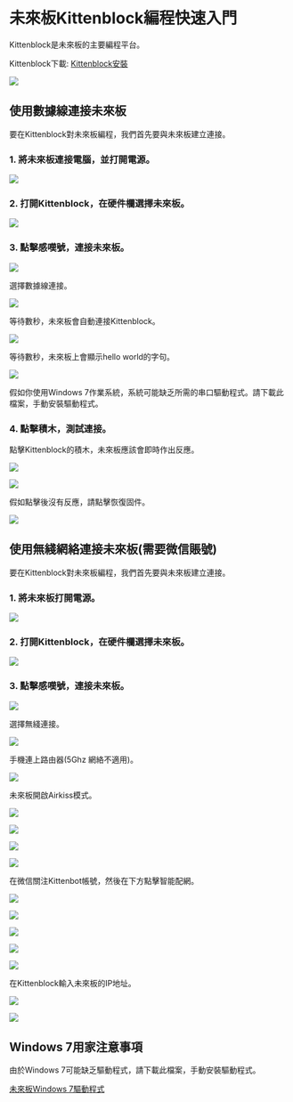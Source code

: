 # 未來板Kittenblock編程快速入門

Kittenblock是未來板的主要編程平台。

Kittenblock下載: [Kittenblock安裝](../../KittenBlock/kittenblockGreen.md)

![](../../functional_module/PWmodules/images/kbbanner.png)

## 使用數據線連接未來板

要在Kittenblock對未來板編程，我們首先要與未來板建立連接。

### 1. 將未來板連接電腦，並打開電源。

![](../images/usb.png)

### 2. 打開Kittenblock，在硬件欄選擇未來板。

![](../images/kittenblock1.png)

### 3. 點擊感嘆號，連接未來板。

![](../images/kittenblock2.png)

選擇數據線連接。

![](../images/connect_usb.png)

等待數秒，未來板會自動連接Kittenblock。

![](../images/kittenblock3.png)

等待數秒，未來板上會顯示hello world的字句。

![](../images/kittenblock4.jpg)

假如你使用Windows 7作業系統，系統可能缺乏所需的串口驅動程式。請下載此檔案，手動安裝驅動程式。

### 4. 點擊積木，測試連接。

點擊Kittenblock的積木，未來板應該會即時作出反應。

![](../images/kittenblock5.png)

![](../images/kittenblock6.jpg)

假如點擊後沒有反應，請點擊恢復固件。

![](../images/kittenblock7.png)

## 使用無綫網絡連接未來板(需要微信賬號)

要在Kittenblock對未來板編程，我們首先要與未來板建立連接。

### 1. 將未來板打開電源。

![](../images/usb.png)

### 2. 打開Kittenblock，在硬件欄選擇未來板。

![](../images/kittenblock1.png)

### 3. 點擊感嘆號，連接未來板。

![](../images/kittenblock2.png)

選擇無綫連接。

![](../images/connect_usb.png)

手機連上路由器(5Ghz 網絡不適用)。

![](../images/airkiss1.png)

未來板開啟Airkiss模式。

![](../images/airkiss2.png)

![](../images/airkiss3.png)

![](../images/airkiss4.png)

![](../images/airkiss5.png)

在微信關注Kittenbot帳號，然後在下方點擊智能配網。

![](../images/airkiss6.png)

![](../images/airkiss7.png)

![](../images/airkiss8.png)

![](../images/airkiss9.png)

![](../images/airkiss10.png)

在Kittenblock輸入未來板的IP地址。

![](../images/airkiss11.png)

![](../images/airkiss12.png)

## Windows 7用家注意事項

由於Windows 7可能缺乏驅動程式，請下載此檔案，手動安裝驅動程式。

[未來板Windows 7驅動程式](https://drive.google.com/file/d/1Ldx1baDITzg-bHGvWpbgyQ0NdWDFdGD4/view?usp=sharing)